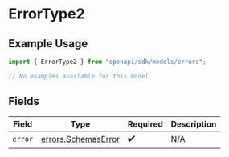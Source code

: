 # ErrorType2

## Example Usage

```typescript
import { ErrorType2 } from "openapi/sdk/models/errors";

// No examples available for this model
```

## Fields

| Field                                                             | Type                                                              | Required                                                          | Description                                                       |
| ----------------------------------------------------------------- | ----------------------------------------------------------------- | ----------------------------------------------------------------- | ----------------------------------------------------------------- |
| `error`                                                           | [errors.SchemasError](../../../sdk/models/errors/schemaserror.md) | :heavy_check_mark:                                                | N/A                                                               |